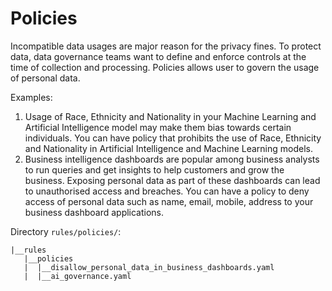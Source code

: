 # Policies

Incompatible data usages are major reason for the privacy fines. To protect data, data governance teams want to define and enforce controls at the time of collection and processing. Policies allows user to govern the usage of personal data.

Examples:

1. Usage of Race, Ethnicity and Nationality in your Machine Learning and Artificial Intelligence model may make them bias towards certain individuals. You can have policy that prohibits the use of Race, Ethnicity and Nationality in Artificial Intelligence and Machine Learning models.
2. Business intelligence dashboards are popular among business analysts to run queries and get insights to help customers and grow the business. Exposing personal data as part of these dashboards can lead to unauthorised access and breaches. You can have a policy to deny access of personal data such as name, email, mobile, address to your business dashboard applications.

Directory `rules/policies/`:

```
|__rules
   |__policies                   
   |  |__disallow_personal_data_in_business_dashboards.yaml
   |  |__ai_governance.yaml
```
